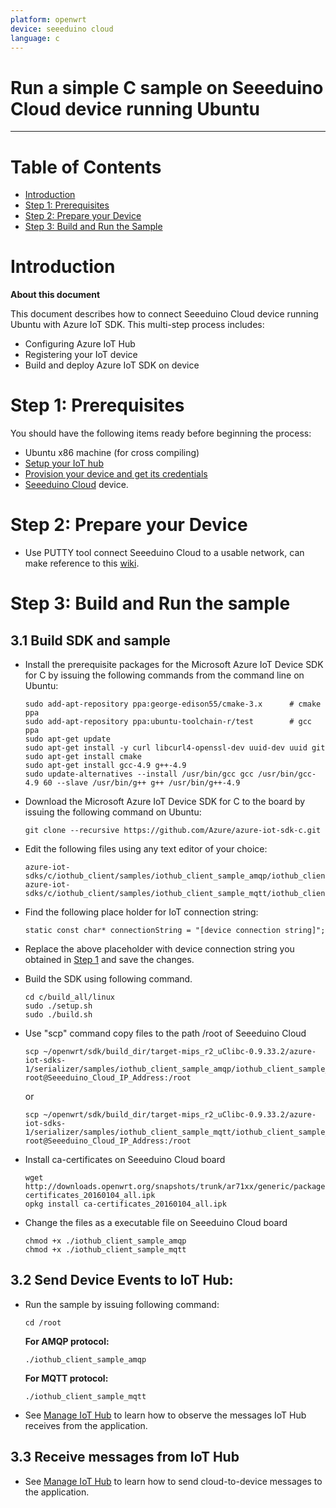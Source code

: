 ```yaml
---
platform: openwrt
device: seeeduino cloud
language: c
---
```


Run a simple C sample on Seeeduino Cloud device running Ubuntu
===
---

# Table of Contents

-   [Introduction](#Introduction)
-   [Step 1: Prerequisites](#Prerequisites)
-   [Step 2: Prepare your Device](#PrepareDevice)
-   [Step 3: Build and Run the Sample](#Build)

<a name="Introduction"></a>
# Introduction

**About this document**

This document describes how to connect Seeeduino Cloud device running Ubuntu with Azure IoT SDK. This multi-step process includes:
-   Configuring Azure IoT Hub
-   Registering your IoT device
-   Build and deploy Azure IoT SDK on device

<a name="Prerequisites"></a>
# Step 1: Prerequisites

You should have the following items ready before beginning the process:

-   Ubuntu x86 machine (for cross compiling) 
-   [Setup your IoT hub][lnk-setup-iot-hub]
-   [Provision your device and get its credentials][lnk-manage-iot-hub]
-   [Seeeduino Cloud](https://www.seeedstudio.com/item_detail.html?p_id=2123) device.

<a name="PrepareDevice"></a>
# Step 2: Prepare your Device
-   Use PUTTY tool connect Seeeduino Cloud to a usable network, can make reference to this [wiki](http://www.seeedstudio.com/wiki/Seeeduino_Cloud).

<a name="Build"></a>
# Step 3: Build and Run the sample

<a name="Load"></a>
## 3.1 Build SDK and sample
-   Install the prerequisite packages for the Microsoft Azure IoT Device SDK for C by issuing the following commands from the command line on Ubuntu:

    ```
    sudo add-apt-repository ppa:george-edison55/cmake-3.x      # cmake ppa
    sudo add-apt-repository ppa:ubuntu-toolchain-r/test        # gcc ppa
    sudo apt-get update
    sudo apt-get install -y curl libcurl4-openssl-dev uuid-dev uuid git
    sudo apt-get install cmake
    sudo apt-get install gcc-4.9 g++-4.9
    sudo update-alternatives --install /usr/bin/gcc gcc /usr/bin/gcc-4.9 60 --slave /usr/bin/g++ g++ /usr/bin/g++-4.9
    ```

-   Download the Microsoft Azure IoT Device SDK for C to the board by issuing the following command on Ubuntu:

        git clone --recursive https://github.com/Azure/azure-iot-sdk-c.git

-   Edit the following files using any text editor of your choice:

        azure-iot-sdks/c/iothub_client/samples/iothub_client_sample_amqp/iothub_client_sample_amqp.c
        azure-iot-sdks/c/iothub_client/samples/iothub_client_sample_mqtt/iothub_client_sample_mqtt.c

-   Find the following place holder for IoT connection string:

        static const char* connectionString = "[device connection string]";

-   Replace the above placeholder with device connection string you obtained in [Step 1](#Prerequisites) and save the changes.

-   Build the SDK using following command.

    ```
    cd c/build_all/linux
    sudo ./setup.sh
    sudo ./build.sh
    ```

-   Use "scp" command copy files to the path /root of Seeeduino Cloud

    ```
    scp ~/openwrt/sdk/build_dir/target-mips_r2_uClibc-0.9.33.2/azure-iot-sdks-1/serializer/samples/iothub_client_sample_amqp/iothub_client_sample_amqp root@Seeeduino_Cloud_IP_Address:/root
    ```
	or
	
    ```
    scp ~/openwrt/sdk/build_dir/target-mips_r2_uClibc-0.9.33.2/azure-iot-sdks-1/serializer/samples/iothub_client_sample_mqtt/iothub_client_sample_mqtt root@Seeeduino_Cloud_IP_Address:/root
    ```

-   Install ca-certificates on Seeeduino Cloud board

    ```
    wget http://downloads.openwrt.org/snapshots/trunk/ar71xx/generic/packages/base/ca-certificates_20160104_all.ipk
    opkg install ca-certificates_20160104_all.ipk
    ```

-   Change the files as a executable file on Seeeduino Cloud board

    ```
    chmod +x ./iothub_client_sample_amqp
    chmod +x ./iothub_client_sample_mqtt
    ```

## 3.2 Send Device Events to IoT Hub:

-   Run the sample by issuing following command:

        cd /root

    **For AMQP protocol:**

        ./iothub_client_sample_amqp

    **For MQTT protocol:**

        ./iothub_client_sample_mqtt

-   See [Manage IoT Hub][lnk-manage-iot-hub] to learn how to observe the messages IoT Hub receives from the application.

## 3.3 Receive messages from IoT Hub

-   See [Manage IoT Hub][lnk-manage-iot-hub] to learn how to send cloud-to-device messages to the application.


[lnk-setup-iot-hub]: ../setup_iothub.md
[lnk-manage-iot-hub]: ../manage_iot_hub.md
